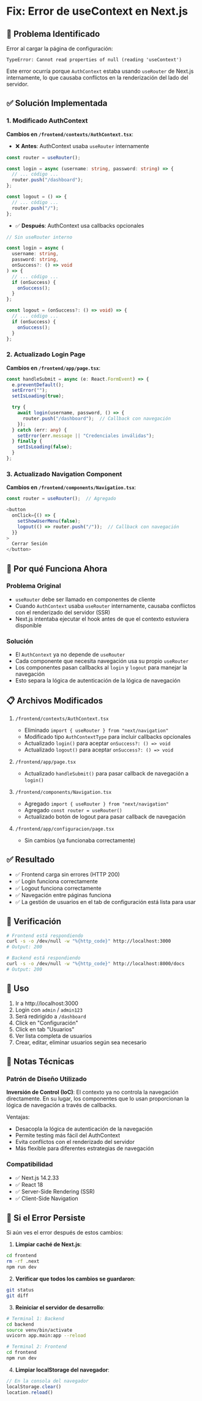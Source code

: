 # Fix: Error de useContext en Next.js

## 🐛 Problema Identificado

Error al cargar la página de configuración:
```
TypeError: Cannot read properties of null (reading 'useContext')
```

Este error ocurría porque `AuthContext` estaba usando `useRouter` de Next.js internamente, lo que causaba conflictos en la renderización del lado del servidor.

## ✅ Solución Implementada

### 1. Modificado AuthContext

**Cambios en `/frontend/contexts/AuthContext.tsx`**:

- ❌ **Antes**: AuthContext usaba `useRouter` internamente
```typescript
const router = useRouter();

const login = async (username: string, password: string) => {
  // ... código ...
  router.push("/dashboard");
};

const logout = () => {
  // ... código ...
  router.push("/");
};
```

- ✅ **Después**: AuthContext usa callbacks opcionales
```typescript
// Sin useRouter interno

const login = async (
  username: string,
  password: string,
  onSuccess?: () => void
) => {
  // ... código ...
  if (onSuccess) {
    onSuccess();
  }
};

const logout = (onSuccess?: () => void) => {
  // ... código ...
  if (onSuccess) {
    onSuccess();
  }
};
```

### 2. Actualizado Login Page

**Cambios en `/frontend/app/page.tsx`**:

```typescript
const handleSubmit = async (e: React.FormEvent) => {
  e.preventDefault();
  setError("");
  setIsLoading(true);

  try {
    await login(username, password, () => {
      router.push("/dashboard");  // Callback con navegación
    });
  } catch (err: any) {
    setError(err.message || "Credenciales inválidas");
  } finally {
    setIsLoading(false);
  }
};
```

### 3. Actualizado Navigation Component

**Cambios en `/frontend/components/Navigation.tsx`**:

```typescript
const router = useRouter();  // Agregado

<button
  onClick={() => {
    setShowUserMenu(false);
    logout(() => router.push("/"));  // Callback con navegación
  }}
>
  Cerrar Sesión
</button>
```

## 🎯 Por qué Funciona Ahora

### Problema Original
- `useRouter` debe ser llamado en componentes de cliente
- Cuando `AuthContext` usaba `useRouter` internamente, causaba conflictos con el renderizado del servidor (SSR)
- Next.js intentaba ejecutar el hook antes de que el contexto estuviera disponible

### Solución
- El `AuthContext` ya no depende de `useRouter`
- Cada componente que necesita navegación usa su propio `useRouter`
- Los componentes pasan callbacks al `login` y `logout` para manejar la navegación
- Esto separa la lógica de autenticación de la lógica de navegación

## 📋 Archivos Modificados

1. `/frontend/contexts/AuthContext.tsx`
   - Eliminado `import { useRouter } from "next/navigation"`
   - Modificado tipo `AuthContextType` para incluir callbacks opcionales
   - Actualizado `login()` para aceptar `onSuccess?: () => void`
   - Actualizado `logout()` para aceptar `onSuccess?: () => void`

2. `/frontend/app/page.tsx`
   - Actualizado `handleSubmit()` para pasar callback de navegación a `login()`

3. `/frontend/components/Navigation.tsx`
   - Agregado `import { useRouter } from "next/navigation"`
   - Agregado `const router = useRouter()`
   - Actualizado botón de logout para pasar callback de navegación

4. `/frontend/app/configuracion/page.tsx`
   - Sin cambios (ya funcionaba correctamente)

## ✅ Resultado

- ✅ Frontend carga sin errores (HTTP 200)
- ✅ Login funciona correctamente
- ✅ Logout funciona correctamente
- ✅ Navegación entre páginas funciona
- ✅ La gestión de usuarios en el tab de configuración está lista para usar

## 🧪 Verificación

```bash
# Frontend está respondiendo
curl -s -o /dev/null -w "%{http_code}" http://localhost:3000
# Output: 200

# Backend está respondiendo
curl -s -o /dev/null -w "%{http_code}" http://localhost:8000/docs
# Output: 200
```

## 🚀 Uso

1. Ir a http://localhost:3000
2. Login con `admin` / `admin123`
3. Será redirigido a `/dashboard`
4. Click en "Configuración"
5. Click en tab "Usuarios"
6. Ver lista completa de usuarios
7. Crear, editar, eliminar usuarios según sea necesario

## 📝 Notas Técnicas

### Patrón de Diseño Utilizado

**Inversión de Control (IoC)**: El contexto ya no controla la navegación directamente. En su lugar, los componentes que lo usan proporcionan la lógica de navegación a través de callbacks.

Ventajas:
- Desacopla la lógica de autenticación de la navegación
- Permite testing más fácil del AuthContext
- Evita conflictos con el renderizado del servidor
- Más flexible para diferentes estrategias de navegación

### Compatibilidad

- ✅ Next.js 14.2.33
- ✅ React 18
- ✅ Server-Side Rendering (SSR)
- ✅ Client-Side Navigation

## 🔧 Si el Error Persiste

Si aún ves el error después de estos cambios:

1. **Limpiar caché de Next.js**:
```bash
cd frontend
rm -rf .next
npm run dev
```

2. **Verificar que todos los cambios se guardaron**:
```bash
git status
git diff
```

3. **Reiniciar el servidor de desarrollo**:
```bash
# Terminal 1: Backend
cd backend
source venv/bin/activate
uvicorn app.main:app --reload

# Terminal 2: Frontend
cd frontend
npm run dev
```

4. **Limpiar localStorage del navegador**:
```javascript
// En la consola del navegador
localStorage.clear()
location.reload()
```
